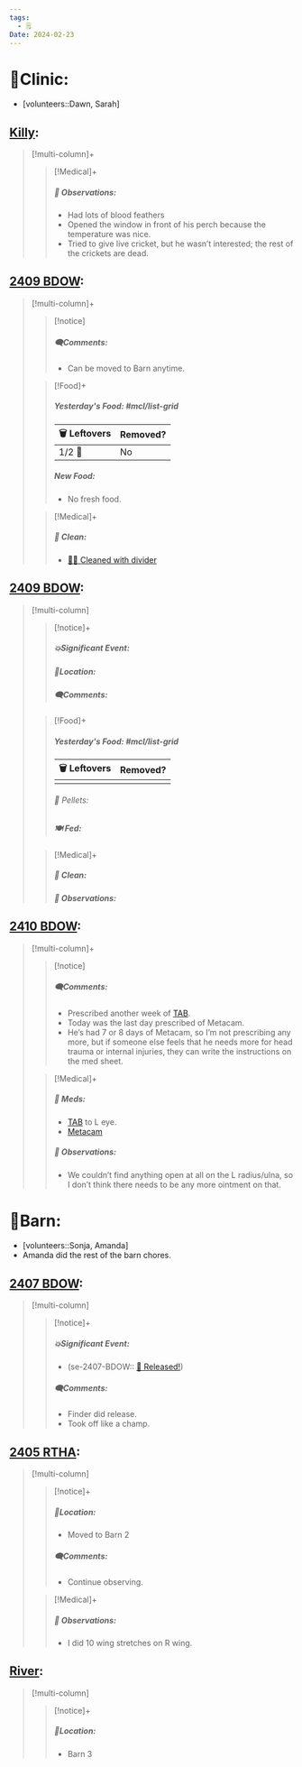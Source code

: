 ```yaml
---
tags:
  - 🗒️
Date: 2024-02-23
---
```


# 🏥Clinic:
- [volunteers::Dawn, Sarah]

## [Killy](../RARE%20Birds/Ed%20Birds/Killy.md):
> [!multi-column]+
>
>> [!Medical]+
>> ##### 🔭 Observations:
>> - Had lots of blood feathers
>> - Opened the window in front of his perch because the temperature was nice.
>> - Tried to give live cricket, but he wasn’t interested; the rest of the crickets are dead.

## [2409 BDOW](../RARE%20Birds/2409%20BDOW.md):
> [!multi-column]+
>
>> [!notice]
>> ##### 🗨️Comments:
>> - Can be moved to Barn anytime.
>
>> [!Food]+
>> ##### Yesterday's Food: #mcl/list-grid
>> |🗑️ Leftovers| Removed?
>> |---|---|
>>|1/2 🐀|No
>>
>> ##### New Food:
>> - No fresh food.
>
>> [!Medical]+
>>##### 🫧 Clean:
>> - [🧼➗ Cleaned with divider](../Admin/Codes/Cleaned%20with%20divider.md)
>>

## [2409 BDOW](../RARE%20Birds/2409%20BDOW.md):
> [!multi-column]
>
>> [!notice]+
>> ##### 💥Significant Event:
>>
>> ##### 📍Location:
>>
>> ##### 🗨️Comments:
>
>> [!Food]+
>> ##### Yesterday's Food: #mcl/list-grid
>> |🗑️ Leftovers| Removed?
>> |---|---|
>>||
>>
>>###### 💩 Pellets:
>>
>> ##### 🍽️ Fed:
>
>> [!Medical]+
>>##### 🫧 Clean:
>>
>> ##### 🔭 Observations:

## [2410 BDOW](../RARE%20Birds/2410%20BDOW.md):
> [!multi-column]+
>
>> [!notice]
>> ##### 🗨️Comments:
>> - Prescribed another week of [TAB](../Admin/Codes/Medication/Triple%20Antibiotic.md).
>> - Today was the last day prescribed of Metacam. 
>> 	- He’s had 7 or 8 days of Metacam, so I’m not prescribing any more, but if someone else feels that he needs more for head trauma or internal injuries, they can write the instructions on the med sheet.
>
>> [!Medical]+
>> ##### 💊 Meds:
>> - [TAB](../Admin/Codes/Medication/Triple%20Antibiotic.md) to L eye.
>> - [Metacam](../Admin/Codes/Medication/Metacam.md)
>>
>> ##### 🔭 Observations:
>> - We couldn’t find anything open at all on the L radius/ulna, so I don’t think there needs to be any more ointment on that. 

# 🏡Barn:
- [volunteers::Sonja, Amanda]
- Amanda did the rest of the barn chores.

## [2407 BDOW](../RARE%20Birds/2407%20BDOW.md):
> [!multi-column]
>
>> [!notice]+
>> ##### 💥Significant Event:
>>- (se-2407-BDOW:: [🥳 Released!](../Admin/Codes/Released!.md))
>>
>> ##### 🗨️Comments:
>> - Finder did release.
>> - Took off like a champ.

## [2405 RTHA](../RARE%20Birds/2405%20RTHA.md):
> [!multi-column]
>
>> [!notice]+
>> ##### 📍Location:
>>- Moved to Barn 2
>>
>> ##### 🗨️Comments:
>> - Continue observing.
>
>> [!Medical]+
>> ##### 🔭 Observations:
>> - I did 10 wing stretches on R wing.  

## [River](../RARE%20Birds/Ed%20Birds/River.md):
> [!multi-column]
>
>> [!notice]+
>> ##### 📍Location:
>>- Barn 3
>>

